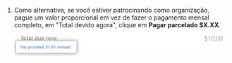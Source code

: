 1. Como alternativa, se você estiver patrocinando como organização, pague um valor proporcional em vez de fazer o pagamento mensal completo, em "Total devido agora", clique em **Pagar parcelado $X.XX**. ![Link para valor proporcional de pagamento](/assets/images/help/sponsors/pay-prorated-amount-link.png)
